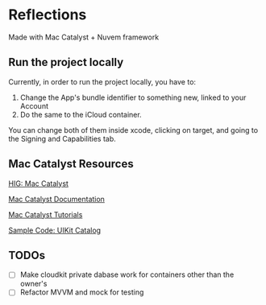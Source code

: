 # Reflections

Made with Mac Catalyst + Nuvem framework

## Run the project locally

Currently, in order to run the project locally, you have to:

1. Change the App's bundle identifier to something new, linked to your Account
2. Do the same to the iCloud container. 
 
You can change both of them inside xcode, clicking on target, and going to the Signing and Capabilities tab. 

## Mac Catalyst Resources

[HIG: Mac Catalyst](https://developer.apple.com/design/human-interface-guidelines/mac-catalyst) 

[Mac Catalyst Documentation](https://developer.apple.com/documentation/uikit/mac_catalyst)

[Mac Catalyst Tutorials](https://developer.apple.com/tutorials/mac-catalyst/)

[Sample Code: UIKit Catalog](https://developer.apple.com/documentation/uikit/mac_catalyst/uikit_catalog_creating_and_customizing_views_and_controls)

## TODOs
- [ ] Make cloudkit private dabase work for containers other than the owner's
- [ ] Refactor MVVM and mock for testing
